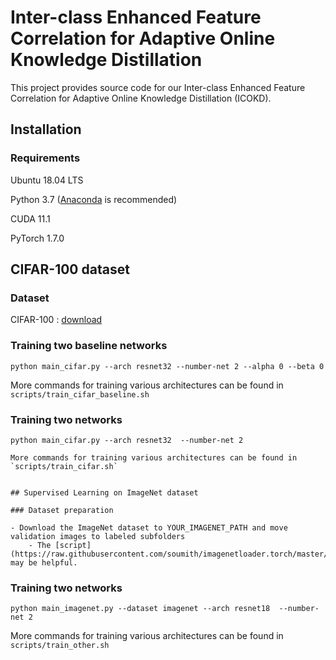 
# Inter-class Enhanced Feature Correlation for Adaptive Online Knowledge Distillation

This project provides source code for our Inter-class Enhanced Feature Correlation for Adaptive Online Knowledge Distillation (ICOKD).


## Installation

### Requirements

Ubuntu 18.04 LTS

Python 3.7 ([Anaconda](https://www.anaconda.com/) is recommended)

CUDA 11.1

PyTorch 1.7.0


## CIFAR-100 dataset
### Dataset
CIFAR-100 : [download](http://www.cs.toronto.edu/~kriz/cifar-100-python.tar.gz)

### Training two baseline networks
```
python main_cifar.py --arch resnet32 --number-net 2 --alpha 0 --beta 0
```
More commands for training various architectures can be found in `scripts/train_cifar_baseline.sh`

### Training two networks
```
python main_cifar.py --arch resnet32  --number-net 2 

More commands for training various architectures can be found in `scripts/train_cifar.sh`


## Supervised Learning on ImageNet dataset

### Dataset preparation

- Download the ImageNet dataset to YOUR_IMAGENET_PATH and move validation images to labeled subfolders
    - The [script](https://raw.githubusercontent.com/soumith/imagenetloader.torch/master/valprep.sh) may be helpful.

```
### Training two networks
```
python main_imagenet.py --dataset imagenet --arch resnet18  --number-net 2
```
More commands for training various architectures can be found in `scripts/train_other.sh`
